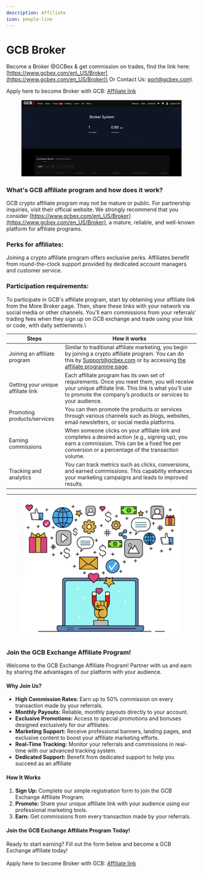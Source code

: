 ```yaml
---
description: Affiliate
icon: people-line
---
```


# GCB Broker

Become a Broker @GCBex & get commission on trades, find the link here:\
[https://www.gcbex.com/en\_US/Broker](https://www.gcbex.com/en_US/Broker)\
Or Contact Us: [port@gcbex.com](mailto:support@gcbex.com)\


Apply here to become Broker with GCB: [Affiliate link](ttps://docs.google.com/forms/d/e/1FAIpQLSfryqcSnYPaV4br2Tu9odRDKF8XyaleHtxtN5A7NvTMfaFgyA/viewform?usp=dialog)&#x20;

<figure><img src="../../.gitbook/assets/Screenshot 2024-10-11 at 16.56.51.png" alt=""><figcaption></figcaption></figure>

### What's GCB affiliate program and how does it work?

GCB crypto affiliate program may not be mature or public. For partnership inquiries, visit their official website. We strongly recommend that you consider [https://www.gcbex.com/en\_US/Broker](https://www.gcbex.com/en_US/Broker), a mature, reliable, and well-known platform for affiliate programs.

### Perks for affiliates:

Joining a crypto affiliate program offers exclusive perks. Affiliates benefit from round-the-clock support provided by dedicated account managers and customer service.

### Participation requirements:

To participate in GCB's affiliate program, start by obtaining your affiliate link from the More Broker page. Then, share these links with your network via social media or other channels. You'll earn commissions from your referrals' trading fees when they sign up on GCB exchange and trade using your link or code, with daily settlements.\


| Steps                              | How it works                                                                                                                                                                                                          |
| ---------------------------------- | --------------------------------------------------------------------------------------------------------------------------------------------------------------------------------------------------------------------- |
| Joining an affiliate program       | Similar to traditional affiliate marketing, you begin by joining a crypto affiliate program. You can do this by Support@gcbex.com or by accessing [the affiliate programme page](https://www.gcbex.com/en_US/Broker). |
| Getting your unique affiliate link | Each affiliate program has its own set of requirements. Once you meet them, you will receive your unique affiliate link. This link is what you'll use to promote the company’s products or services to your audience. |
| Promoting products/services        | You can then promote the products or services through various channels such as blogs, websites, email newsletters, or social media platforms.                                                                         |
| Earning commissions                | When someone clicks on your affiliate link and completes a desired action (e.g., signing up), you earn a commission. This can be a fixed fee per conversion or a percentage of the transaction volume.                |
| Tracking and analytics             | You can track metrics such as clicks, conversions, and earned commissions. This capability enhances your marketing campaigns and leads to improved results.                                                           |

***

<figure><img src="../../.gitbook/assets/Screenshot 2024-12-11 at 16.53.00.png" alt=""><figcaption></figcaption></figure>

### Join the GCB Exchange Affiliate Program!

Welcome to the GCB Exchange Affiliate Program! Partner with us and earn by sharing the advantages of our platform with your audience.

#### Why Join Us?

* **High Commission Rates:** Earn up to 50% commission on every transaction made by your referrals.
* **Monthly Payouts:** Reliable, monthly payouts directly to your account.
* **Exclusive Promotions:** Access to special promotions and bonuses designed exclusively for our affiliates.
* **Marketing Support:** Receive professional banners, landing pages, and exclusive content to boost your affiliate marketing efforts.
* **Real-Time Tracking:** Monitor your referrals and commissions in real-time with our advanced tracking system.
* **Dedicated Support:** Benefit from dedicated support to help you succeed as an affiliate

#### How It Works

1. **Sign Up:** Complete our simple registration form to join the GCB Exchange Affiliate Program.
2. **Promote:** Share your unique affiliate link with your audience using our professional marketing tools.
3. **Earn:** Get commissions from every transaction made by your referrals.

#### Join the GCB Exchange Affiliate Program Today!

Ready to start earning? Fill out the form below and become a GCB Exchange affiliate today!\
\
Apply here to become Broker with GCB: [Affiliate link](ttps://docs.google.com/forms/d/e/1FAIpQLSfryqcSnYPaV4br2Tu9odRDKF8XyaleHtxtN5A7NvTMfaFgyA/viewform?usp=dialog)&#x20;
